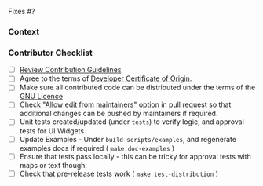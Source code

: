 <!--- The issue this PR addresses -->
Fixes #?

### Context
<!--- Why is this useful? -->
<!--- Link to relevant issues or discussions here, please -->

### Contributor Checklist
- [ ] [Review Contribution Guidelines](https://github.com/time4tea/gopro-dashboard-overlay/blob/main/CONTRIBUTING.md) 
- [ ] Agree to the terms of [Developer Certificate of Origin](https://developercertificate.org/).
- [ ] Make sure all contributed code can be distributed under the terms of the [GNU Licence](https://github.com/time4tea/gopro-dashboard-overlay/blob/main/LICENSE.md)
- [ ] Check ["Allow edit from maintainers" option](https://help.github.com/articles/allowing-changes-to-a-pull-request-branch-created-from-a-fork/) in pull request so that additional changes can be pushed by maintainers if required.
- [ ] Unit tests created/updated (under `tests`) to verify logic, and approval tests for UI Widgets
- [ ] Update Examples - Under `build-scripts/examples`, and regenerate examples docs if required ( `make doc-examples` ) 
- [ ] Ensure that tests pass locally - this can be tricky for approval tests with maps or text though.
- [ ] Check that pre-release tests work ( `make test-distribution` )
